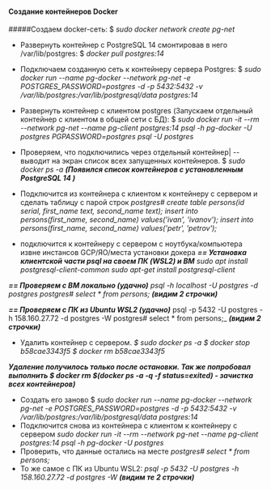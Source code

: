 #### Создание контейнеров Docker 
#####Создаем docker-сеть: $ _sudo docker network create pg-net_
- Развернуть контейнер с PostgreSQL 14 смонтировав в него /var/lib/postgres:  $ _docker pull postgres:14_ 
- Подключаем созданную сеть к контейнеру сервера Postgres:
 $ _sudo docker run --name pg-docker --network pg-net -e POSTGRES_PASSWORD=postgres -d -p 5432:5432 -v /var/lib/postgres:/var/lib/postgresql/data postgres:14_
 - Развернуть контейнер с клиентом postgres (Запускаем отдельный контейнер с клиентом в общей сети с БД):
 $ _sudo docker run -it --rm --network pg-net --name pg-client postgres:14 psql -h pg-docker -U postgres PGPASSWORD=postgres psql -U postgres_
- Проверяем, что подключились через отдельный контейнер|  -- выводит на экран список всех запущенных контейнеров.
 $ _sudo docker ps -a_
***(Появился список контейнеров с установленным PostgreSQL 14  )***
- Подключится из контейнера с клиентом к контейнеру с сервером и сделать таблицу с парой строк
_postgres#
create table persons(id serial, first_name text, second_name text); 
insert into persons(first_name, second_name) values('ivan', 'ivanov'); 
insert into persons(first_name, second_name) values('petr', 'petrov');_

- подключится к контейнеру с сервером с ноутбука/компьютера извне инстансов GCP/ЯО/места установки докера
***== Установка клиентской части psql на своем ПК (WSL2) и ВМ***
_sudo apt install postgresql-client-common_
_sudo apt-get install postgresql-client_

***== Проверяем с ВМ локально (удачно)***
_psql -h localhost -U postgres -d postgres
postgres#
select * from persons;_ ***(видим 2 строчки)***

***== Проверяем с ПК из Ubuntu WSL2 (удачно)***
psql -p 5432 -U postgres -h 158.160.27.72 -d postgres -W
postgres#
select * from persons;_ ***(видим 2 строчки)***

- Удалить контейнер с сервером.
_$ sudo docker ps -a_
_$ docker stop b58cae3343f5_
_$ docker rm b58cae3343f5_

***Удаление получилось только после остановки. Так же попробовал  выполнить $ docker rm $(docker ps -a -q -f status=exited) - зачистка всех контейнеров)***

- Создать его заново
$ _sudo docker run --name pg-docker --network pg-net -e POSTGRES_PASSWORD=postgres -d -p 5432:5432 -v /var/lib/postgres:/var/lib/postgresql/data postgres:14_
- Подключится снова из контейнера с клиентом к контейнеру с сервером
_sudo docker run -it --rm --network pg-net --name pg-client postgres:14 psql -h pg-docker -U postgres_
- Проверить, что данные остались на месте
_postgres#
select * from persons;_
- То же самое с ПК из Ubuntu WSL2:
_psql -p 5432 -U postgres -h 158.160.27.72 -d postgres -W_
***(видим те 2 строчки)***
<!--stackedit_data:
eyJoaXN0b3J5IjpbLTU0OTIzMDg0Ml19
-->